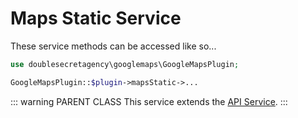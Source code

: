# Maps Static Service

These service methods can be accessed like so...

```php
use doublesecretagency\googlemaps\GoogleMapsPlugin;

GoogleMapsPlugin::$plugin->mapsStatic->...
```

::: warning PARENT CLASS
This service extends the [API Service](/services/api-service).
:::
